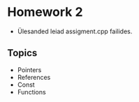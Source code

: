 # Homework 2
* Ülesanded leiad assigment.cpp failides.
## Topics
* Pointers
* References
* Const
* Functions

